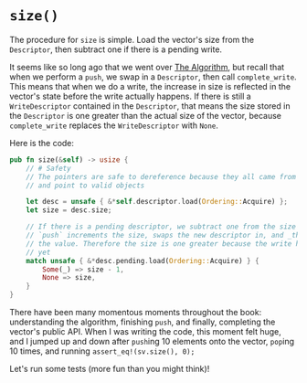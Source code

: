 # `size()`

The procedure for `size` is simple. Load the vector's size from the
`Descriptor`, then subtract one if there is a pending write.

It seems like so long ago that we went over
[The Algorithm](../../paper/algorithm.md), but recall that when we perform a
`push`, we swap in a `Descriptor`, then call `complete_write`. This means that
when we do a write, the increase in size is reflected in the vector's state
before the write actually happens. If there is still a `WriteDescriptor`
contained in the `Descriptor`, that means the size stored in the `Descriptor` is
one greater than the actual size of the vector, because `complete_write`
replaces the `WriteDescriptor` with `None`.

Here is the code:

```rust
pub fn size(&self) -> usize {
    // # Safety
    // The pointers are safe to dereference because they all came from `Box::into_raw`
    // and point to valid objects

    let desc = unsafe { &*self.descriptor.load(Ordering::Acquire) };
    let size = desc.size;

    // If there is a pending descriptor, we subtract one from the size because
    // `push` increments the size, swaps the new descriptor in, and _then_ writes
    // the value. Therefore the size is one greater because the write hasn't happened
    // yet
    match unsafe { &*desc.pending.load(Ordering::Acquire) } {
        Some(_) => size - 1,
        None => size,
    }
}
```

There have been many momentous moments throughout the book: understanding the
algorithm, finishing `push`, and finally, completing the vector's public API.
When I was writing the code, this moment felt huge, and I jumped up and down after `push`ing 10 elements onto the vector, `pop`ing 10 times, and running `assert_eq!(sv.size(), 0);`

Let's run some tests (more fun than you might think)!
